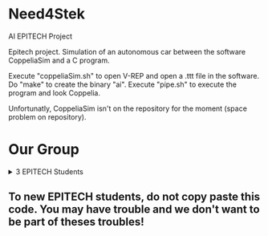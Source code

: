 # Need4Stek
AI EPITECH Project

Epitech project. Simulation of an autonomous car between the software CoppeliaSim and a C program.

Execute "coppeliaSim.sh" to open V-REP and open a .ttt file in the software. Do "make" to create the binary "ai". Execute "pipe.sh" to execute the program and look Coppelia.

Unfortunatly, CoppeliaSim isn't on the repository for the moment (space problem on repository).

# Our Group
<details>
  <summary>3 EPITECH Students</summary>
  Arthur ADAM | Alban BODENES | Simon Thibaud
</details>

## To new EPITECH students, do not copy paste this code. You may have trouble and we don't want to be part of theses troubles!
